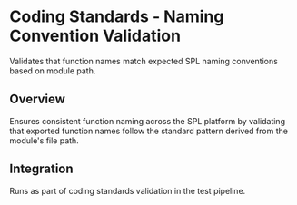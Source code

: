 # Coding Standards - Naming Convention Validation

Validates that function names match expected SPL naming conventions based on module path.

## Overview

Ensures consistent function naming across the SPL platform by validating that exported function names follow the standard pattern derived from the module's file path.

## Integration

Runs as part of coding standards validation in the test pipeline.